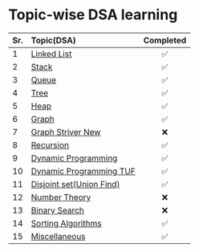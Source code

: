 # Topic-wise DSA learning

| Sr. | Topic(DSA)                                              | Completed |
| --- | :------------------------------------------------------ | :-------: |
| 1   | [Linked List](./linked_list)                            |    ✅     |
| 2   | [Stack](./stack)                                        |    ✅     |
| 3   | [Queue](./queue)                                        |    ✅     |
| 4   | [Tree](./tree)                                          |    ✅     |
| 5   | [Heap](./heap)                                          |    ✅     |
| 6   | [Graph](./graph/)                                       |    ✅     |
| 7   | [Graph Striver New](./graph_striver_new/README.md)      |    ❌     |
| 8   | [Recursion](./recursion)                                |    ✅     |
| 9   | [Dynamic Programming](./Dynamic_Programming)            |    ✅     |
| 10  | [Dynamic Programming TUF](./Dynamic_programming_TUF)    |    ✅     |
| 11  | [Disjoint set(Union Find)](./Disjoint_Set_Union/DSU.md) |    ✅     |
| 12  | [Number Theory](./Number_Theory)                        |    ❌     |
| 13  | [Binary Search](./Binary_search)                        |    ❌     |
| 14  | [Sorting Algorithms](./Sorting_Algorithms)              |    ✅     |
| 15  | [Miscellaneous](./Miscellaneous)                        |    ✅     |
